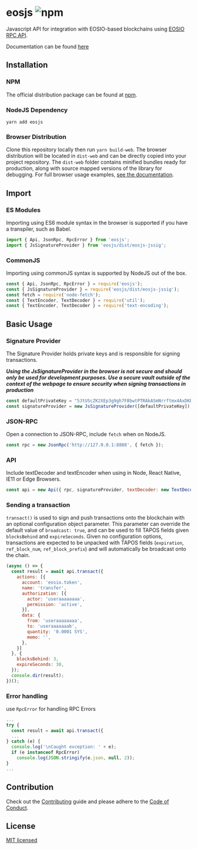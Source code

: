 # eosjs ![npm](https://img.shields.io/npm/dw/eosjs.svg)

Javascript API for integration with EOSIO-based blockchains using [EOSIO RPC API](https://developers.eos.io/eosio-nodeos/reference).

Documentation can be found [here](https://eosio.github.io/eosjs)

## Installation

### NPM

The official distribution package can be found at [npm](https://www.npmjs.com/package/eosjs).

### NodeJS Dependency

`yarn add eosjs`

### Browser Distribution

Clone this repository locally then run `yarn build-web`.  The browser distribution will be located in `dist-web` and can be directly copied into your project repository. The `dist-web` folder contains minified bundles ready for production, along with source mapped versions of the library for debugging.  For full browser usage examples, [see the documentation](https://eosio.github.io/eosjs/guides/1.-Browsers.html).

## Import

### ES Modules

Importing using ES6 module syntax in the browser is supported if you have a transpiler, such as Babel.
```js
import { Api, JsonRpc, RpcError } from 'eosjs';
import { JsSignatureProvider } from 'eosjs/dist/eosjs-jssig';           // development only
```

### CommonJS

Importing using commonJS syntax is supported by NodeJS out of the box.
```js
const { Api, JsonRpc, RpcError } = require('eosjs');
const { JsSignatureProvider } = require('eosjs/dist/eosjs-jssig');      // development only
const fetch = require('node-fetch');                                    // node only; not needed in browsers
const { TextEncoder, TextDecoder } = require('util');                   // node only; native TextEncoder/Decoder
const { TextEncoder, TextDecoder } = require('text-encoding');          // React Native, IE11, and Edge Browsers only
```

## Basic Usage

### Signature Provider

The Signature Provider holds private keys and is responsible for signing transactions.

***Using the JsSignatureProvider in the browser is not secure and should only be used for development purposes. Use a secure vault outside of the context of the webpage to ensure security when signing transactions in production***

```js
const defaultPrivateKey = "5JtUScZK2XEp3g9gh7F8bwtPTRAkASmNrrftmx4AxDKD5K4zDnr"; // bob
const signatureProvider = new JsSignatureProvider([defaultPrivateKey]);
```

### JSON-RPC

Open a connection to JSON-RPC, include `fetch` when on NodeJS.
```js
const rpc = new JsonRpc('http://127.0.0.1:8888', { fetch });
```

### API

Include textDecoder and textEncoder when using in Node, React Native, IE11 or Edge Browsers.
```js
const api = new Api({ rpc, signatureProvider, textDecoder: new TextDecoder(), textEncoder: new TextEncoder() });
```

### Sending a transaction

`transact()` is used to sign and push transactions onto the blockchain with an optional configuration object parameter.  This parameter can override the default value of `broadcast: true`, and can be used to fill TAPOS fields given `blocksBehind` and `expireSeconds`.  Given no configuration options, transactions are expected to be unpacked with TAPOS fields (`expiration`, `ref_block_num`, `ref_block_prefix`) and will automatically be broadcast onto the chain.

```js
(async () => {
  const result = await api.transact({
    actions: [{
      account: 'eosio.token',
      name: 'transfer',
      authorization: [{
        actor: 'useraaaaaaaa',
        permission: 'active',
      }],
      data: {
        from: 'useraaaaaaaa',
        to: 'useraaaaaaab',
        quantity: '0.0001 SYS',
        memo: '',
      },
    }]
  }, {
    blocksBehind: 3,
    expireSeconds: 30,
  });
  console.dir(result);
})();
```

### Error handling

use `RpcError` for handling RPC Errors
```js
...
try {
  const result = await api.transact({
  ...
} catch (e) {
  console.log('\nCaught exception: ' + e);
  if (e instanceof RpcError)
    console.log(JSON.stringify(e.json, null, 2));
}
...
```

## Contribution
Check out the [Contributing](https://github.com/EOSIO/eosjs/blob/develop/CONTRIBUTING.md) guide and please adhere to the [Code of Conduct](https://github.com/EOSIO/eosjs/blob/develop/CONTRIBUTING.md#conduct).

## License
[MIT licensed](https://github.com/EOSIO/eosjs/blob/develop/LICENSE)
